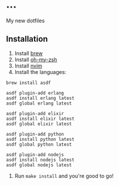 # ...

My new dotfiles

## Installation

1. Install [brew](http://brew.sh)
1. Install [oh-my-zsh](https://github.com/robbyrussell/oh-my-zsh)
1. Install [nvim](https://neovim.io/)
1. Install the languages:

```
brew install asdf

asdf plugin-add erlang
asdf install erlang latest
asdf global erlang latest

asdf plugin-add elixir
asdf install elixir latest
asdf global elixir latest

asdf plugin-add python
asdf install python latest
asdf global python latest

asdf plugin-add nodejs
asdf install nodejs latest
asdf global nodejs latest
```

1. Run `make install` and you're good to go!
